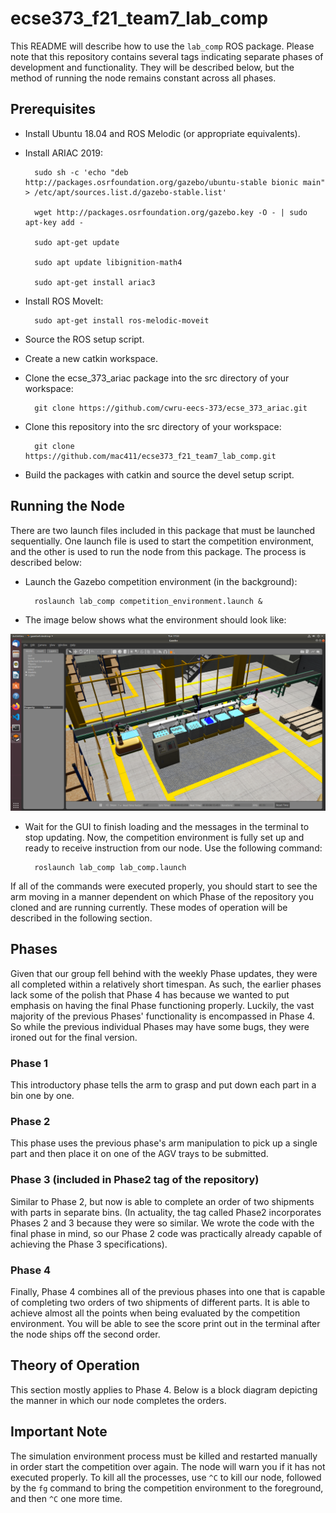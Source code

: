 # ecse373_f21_team7_lab_comp
This README will describe how to use the `lab_comp` ROS package. Please note that this repository contains several tags indicating separate phases of development and functionality. They will be described below, but the method of running the node remains constant across all phases.

## Prerequisites
- Install Ubuntu 18.04 and ROS Melodic (or appropriate equivalents).
- Install ARIAC 2019:

        sudo sh -c 'echo "deb http://packages.osrfoundation.org/gazebo/ubuntu-stable bionic main" > /etc/apt/sources.list.d/gazebo-stable.list'
        
        wget http://packages.osrfoundation.org/gazebo.key -O - | sudo apt-key add -
        
        sudo apt-get update
        
        sudo apt update libignition-math4
        
        sudo apt-get install ariac3
        
- Install ROS MoveIt:
        
        sudo apt-get install ros-melodic-moveit
        
- Source the ROS setup script.
- Create a new catkin workspace.
- Clone the ecse_373_ariac package into the src directory of your workspace:

        git clone https://github.com/cwru-eecs-373/ecse_373_ariac.git
        
- Clone this repository into the src directory of your workspace:

        git clone https://github.com/mac411/ecse373_f21_team7_lab_comp.git
        
- Build the packages with catkin and source the devel setup script.

## Running the Node
There are two launch files included in this package that must be launched sequentially. One launch file is used to start the competition environment, and the other is used to run the node from this package. The process is described below:  
- Launch the Gazebo competition environment (in the background):
        
        roslaunch lab_comp competition_environment.launch &
- The image below shows what the environment should look like:  

![alt text](https://github.com/mac411/ecse373_f21_team7_lab_comp/blob/master/Screenshot%20from%202021-11-09%2017-23-44.png)
- Wait for the GUI to finish loading and the messages in the terminal to stop updating. Now, the competition environment is fully set up and ready to receive instruction from our node. Use the following command:

        roslaunch lab_comp lab_comp.launch
        
<!-- - Once launched the robot arm will be seen moving over box 4 this is an addition that happened after lab 5. The arm will look over each of the tools in the box and move accordingly. The image below shows what the arm moving in the envirment should look like.  

![alt text](https://github.com/mac411/ecse373_f21_team7_lab_comp/blob/master/Screenshot%20from%202021-11-09%2017-24-49.png) -->  

If all of the commands were executed properly, you should start to see the arm moving in a manner dependent on which Phase of the repository you cloned and are running currently. These modes of operation will be described in the following section.

## Phases

Given that our group fell behind with the weekly Phase updates, they were all completed within a relatively short timespan. As such, the earlier phases lack some of the polish that Phase 4 has because we wanted to put emphasis on having the final Phase functioning properly. Luckily, the vast majority of the previous Phases' functionality is encompassed in Phase 4. So while the previous individual Phases may have some bugs, they were ironed out for the final version.

### Phase 1

This introductory phase tells the arm to grasp and put down each part in a bin one by one.

### Phase 2

This phase uses the previous phase's arm manipulation to pick up a single part and then place it on one of the AGV trays to be submitted.

### Phase 3 (included in Phase2 tag of the repository)

Similar to Phase 2, but now is able to complete an order of two shipments with parts in separate bins. (In actuality, the tag called Phase2 incorporates Phases 2 and 3 because they were so similar. We wrote the code with the final phase in mind, so our Phase 2 code was practically already capable of achieving the Phase 3 specifications).

### Phase 4

Finally, Phase 4 combines all of the previous phases into one that is capable of completing two orders of two shipments of different parts. It is able to achieve almost all the points when being evaluated by the competition environment. You will be able to see the score print out in the terminal after the node ships off the second order.  

## Theory of Operation

This section mostly applies to Phase 4. Below is a block diagram depicting the manner in which our node completes the orders.

## Important Note
The simulation environment process must be killed and restarted manually in order start the competition over again. The node will warn you if it has not executed properly. To kill all the processes, use `^C` to kill our node, followed by the `fg` command to bring the competition environment to the foreground, and then `^C` one more time.
